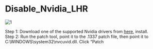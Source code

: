 # Disable_Nvidia_LHR

![1](https://github.com/kirk33/Disable_Nvidia_LHR/raw/master/Win_1337_Patch/LHR.jpg)

Step 1: Download one of the supported Nvidia drivers from [here](https://github.com/keylase/nvidia-patch/blob/master/win/README.md), install.
Step 2: Run the patch tool, point it to the .1337 patch file, then point it to C:\WINDOWS\system32\nvcuvid.dll. Click “Patch
